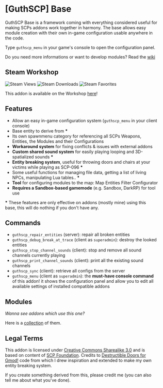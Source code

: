 # [GuthSCP] Base

GuthSCP Base is a framework coming with everything considered useful for making SCPs addons work together in harmony.
The base allows easy module creation with their own in-game configuration usable anywhere in the code.

Type `guthscp_menu` in your game's console to open the configuration panel.

Do you need more informations or want to develop modules? Read the [wiki](https://guthen.gitbook.io/guthscp/)

## Steam Workshop
![Steam Views](https://img.shields.io/steam/views/3034737316?color=red&style=for-the-badge)
![Steam Downloads](https://img.shields.io/steam/downloads/3034737316?color=red&style=for-the-badge)
![Steam Favorites](https://img.shields.io/steam/favorites/3034737316?color=red&style=for-the-badge)

This addon is available on the Workshop [here](https://steamcommunity.com/sharedfiles/filedetails/?id=3034737316)!

## Features
+ Allow an easy in-game configuration system (`guthscp_menu` in your client console)
+ Base entity to derive from **\***
+ Its own spawnmenu category for referencing all SCPs Weapons, Entities, the Modules and their Configurations
+ **Workaround system** for fixing conflicts & issues with external addons
+ **Custom shared sound system** for easily playing looping and 3D-spatialized sounds **\***
+ **Entity breaking system**, useful for throwing doors and chairs at your victims while playing as SCP-096 **\***
+ Some useful functions for managing file data, getting a list of living NPCs, manipulating Lua tables.. **\***
+ **Tool** for configuring modules to the map: Map Entities Filter Configurator
+ **Requires a Sandbox-based gamemode** (e.g. Sandbox, DarkRP) for tool use 

**\*** These features are only effective on addons (mostly mine) using this base, this will do nothing if you don't have any.

## Commands
+ `guthscp_repair_entities` (server): repair all broken entities
+ `guthscp_debug_break_at_trace` (client as `superadmin`): destroy the looked entities
+ `guthscp_stop_channel_sounds` (client): stop and remove all sound channels currently playing
+ `guthscp_print_channel_sounds` (client): print all the existing sound channels 
+ `guthscp_sync` (client): retrieve all configs from the server
+ `guthscp_menu` (client as `superadmin`): the **must-have console command** of this addon! it shows the configuration panel and allow you to edit all available settings of installed compatible addons

## Modules
*Wanna see addons which use this one?* 

Here is a [collection](https://steamcommunity.com/workshop/filedetails/?id=3034749707) of them.

## Legal Terms
This addon is licensed under [Creative Commons Sharealike 3.0](https://creativecommons.org/licenses/by-sa/3.0/) and is based on content of [SCP Foundation](http://scp-wiki.wikidot.com/). Credits to [Destructible Doors for Gmod!](https://steamcommunity.com/sharedfiles/filedetails/?id=290961117) code from which I drew inspiration and extended to make my own entity breaking system.

If you create something derived from this, please credit me (you can also tell me about what you've done).
